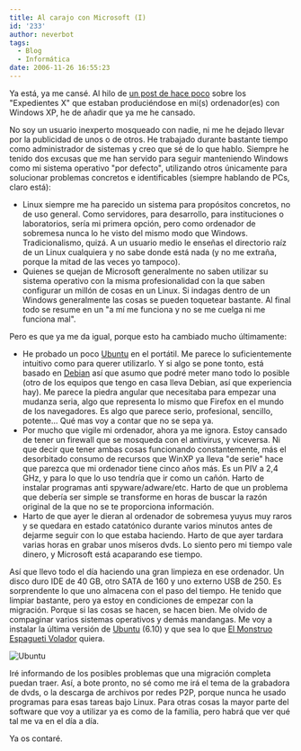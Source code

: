 ```yaml
---
title: Al carajo con Microsoft (I)
id: '233'
author: neverbot
tags:
  - Blog
  - Informática
date: 2006-11-26 16:55:23
---
```


Ya está, ya me cansé. Al hilo de [un post de hace poco](https://www.neverbot.com/inteligencia-artificial/) sobre los "Expedientes X" que estaban produciéndose en mi(s) ordenador(es) con Windows XP, he de añadir que ya me he cansado.

No soy un usuario inexperto mosqueado con nadie, ni me he dejado llevar por la publicidad de unos o de otros. He trabajado durante bastante tiempo como administrador de sistemas y creo que sé de lo que hablo. Siempre he tenido dos excusas que me han servido para seguir manteniendo Windows como mi sistema operativo "por defecto", utilizando otros únicamente para solucionar problemas concretos e identificables (siempre hablando de PCs, claro está):

*   Linux siempre me ha parecido un sistema para propósitos concretos, no de uso general. Como servidores, para desarrollo, para instituciones o laboratorios, sería mi primera opción, pero como ordenador de sobremesa nunca lo he visto del mismo modo que Windows. Tradicionalismo, quizá. A un usuario medio le enseñas el directorio raíz de un Linux cualquiera y no sabe donde está nada (y no me extraña, porque la mitad de las veces yo tampoco).
*   Quienes se quejan de Microsoft generalmente no saben utilizar su sistema operativo con la misma profesionalidad con la que saben configurar un millón de cosas en un Linux. Si indagas dentro de un Windows generalmente las cosas se pueden toquetear bastante. Al final todo se resume en un "a mí me funciona y no se me cuelga ni me funciona mal".

Pero es que ya me da igual, porque esto ha cambiado mucho últimamente:

*   He probado un poco [Ubuntu](http://www.ubuntu.com/) en el portátil. Me parece lo suficientemente intuitivo como para querer utilizarlo. Y si algo se pone tonto, está basado en [Debian](http://www.debian.org/) así que asumo que podré meter mano todo lo posible (otro de los equipos que tengo en casa lleva Debian, así que experiencia hay). Me parece la piedra angular que necesitaba para empezar una mudanza seria, algo que representa lo mismo que Firefox en el mundo de los navegadores. Es algo que parece serio, profesional, sencillo, potente... Qué mas voy a contar que no se sepa ya.
*   Por mucho que vigile mi ordenador, ahora ya me ignora. Estoy cansado de tener un firewall que se mosqueda con el antivirus, y viceversa. Ni que decir que tener ambas cosas funcionando constantemente, más el desorbitado consumo de recursos que WinXP ya lleva "de serie" hace que parezca que mi ordenador tiene cinco años más. Es un PIV a 2,4 GHz, y para lo que lo uso tendría que ir como un cañón. Harto de instalar programas anti spyware/adware/etc. Harto de que un problema que debería ser simple se transforme en horas de buscar la razón original de la que no se te proporciona información.
*   Harto de que ayer le dieran al ordenador de sobremesa yuyus muy raros y se quedara en estado catatónico durante varios minutos antes de dejarme seguir con lo que estaba haciendo. Harto de que ayer tardara varias horas en grabar unos míseros dvds. Lo siento pero mi tiempo vale dinero, y Microsoft está acaparando ese tiempo.

Así que llevo todo el día haciendo una gran limpieza en ese ordenador. Un disco duro IDE de 40 GB, otro SATA de 160 y uno externo USB de 250. Es sorprendente lo que uno almacena con el paso del tiempo. He tenido que limpiar bastante, pero ya estoy en condiciones de empezar con la migración. Porque si las cosas se hacen, se hacen bien. Me olvido de compaginar varios sistemas operativos y demás mandangas. Me voy a instalar la última versión de [Ubuntu](http://www.ubuntu.com/) (6.10) y que sea lo que [El Monstruo Espagueti Volador](http://es.wikipedia.org/wiki/Pastafarismo) quiera.

![Ubuntu](./UbuntuLogo.png "Ubuntu")

Iré informando de los posibles problemas que una migración completa puedan traer. Así, a bote pronto, no sé como me irá el tema de la grabadora de dvds, o la descarga de archivos por redes P2P, porque nunca he usado programas para esas tareas bajo Linux. Para otras cosas la mayor parte del software que voy a utilizar ya es como de la familia, pero habrá que ver qué tal me va en el día a día.

Ya os contaré.